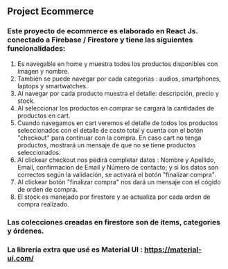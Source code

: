 

## Project Ecommerce


### Este proyecto de ecommerce es elaborado en React Js. conectado a Firebase / Firestore y tiene las siguientes funcionalidades:

1. Es navegable en home y muestra todos los productos disponibles con imagen y nombre.
2. También se puede navegar por cada categorias : audios, smartphones, laptops y smartwatches.
3. Al navegar por cada producto muestra el detalle: descripción, precio y stock.
4. Al seleccionar los productos en comprar se cargará la cantidades de productos en cart.
5. Cuando navegamos en cart veremos el detalle de todos los productos seleccionados con el detalle de costo total y cuenta con el botón "checkout" para continuar con la compra. En caso cart no tenga productos, mostrará un mensaje de que no se tiene productos seleccionados.
6. Al clickear checkout nos pedirá completar datos : Nombre y Apellido, Email, confirmacion de Email y Número de contacto; y si los datos son correctos según la validación, se activará el botón "finalizar compra".
7. Al clickear botón "finalizar compra" nos dará un mensaje con el cógido de orden de compra.
8. El stock es manejado por firestore y se actualiza por cada orden de compra realizado.

### Las colecciones creadas en firestore son de items, categories y órdenes.

### La librería extra que usé es Material UI : https://material-ui.com/







